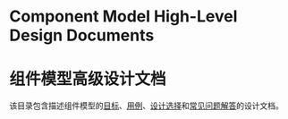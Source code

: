 # Component Model High-Level Design Documents

# 组件模型高级设计文档

该目录包含描述组件模型的[目标](Goals.md)、[用例](UseCases.md)、[设计选择](Choices.md)和[常见问题解答](FAQ.md)的设计文档。

